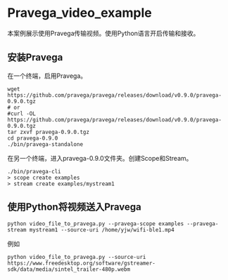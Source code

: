 # Pravega_video_example

本案例展示使用Pravega传输视频。使用Python语言开启传输和接收。

## 安装Pravega

在一个终端，启用Pravega。

```
wget https://github.com/pravega/pravega/releases/download/v0.9.0/pravega-0.9.0.tgz
# or
#curl -OL https://github.com/pravega/pravega/releases/download/v0.9.0/pravega-0.9.0.tgz
tar zxvf pravega-0.9.0.tgz
cd pravega-0.9.0
./bin/pravega-standalone
```

在另一个终端，进入pravega-0.9.0文件夹。创建Scope和Stream。

```
./bin/pravega-cli
> scope create examples
> stream create examples/mystream1
```

## 使用Python将视频送入Pravega

```
python video_file_to_pravega.py --pravega-scope examples --pravega-stream mystream1 --source-uri /home/yjw/wifi-ble1.mp4
```

例如
```
python video_file_to_pravega.py --source-uri https://www.freedesktop.org/software/gstreamer-sdk/data/media/sintel_trailer-480p.webm
```